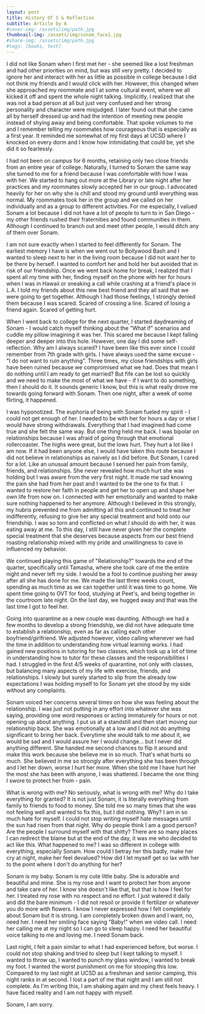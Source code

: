 ```yaml
---
layout: post
title: History Of S & Reflection
subtitle: Article by A
#cover-img: /assets/img/path.jpg
thumbnail-img: /assets/img/sonam_face1.jpg
#share-img: /assets/img/path.jpg
#tags: [books, test]
---
```


I did not like Sonam when I first met her - she seemed like a lost freshman and had other priorities on mind, but was still very pretty. I decided to ignore her and interact with her as little as possible in college because I did not think my friends and I would click with her. However, this changed when she approached my roommate and I at some cultural event, where we all kicked it off and spent the whole night talking. Implicitly, I realized that she was not a bad person at all but just very confused and her strong personality and character were misjudged. I later found out that she came all by herself dressed up and had the intention of meeting new people instead of shying away and being comfortable. That spoke volumes to me and I remember telling my roommates how courageous that is especially as a first year. It reminded me somewhat of my first days at UCSD where I knocked on every dorm and I know how intimidating that could be, yet she did it so fearlessly. 

I had not been on campus for 6 months, retaining only two close friends from an entire year of college. Naturally, I turned to Sonam the same way she turned to me for a friend because I was comfortable with how I was with her. We started to hang out more at the Library or late night after her practices and my roommates slowly accepted her in our group. I advocated heavily for her on why she is chill and stood my ground until everything was normal. My roommates took her in the group and we called on her individually and as a group to different activities. For me especially, I valued Sonam a lot because I did not have a lot of people to turn to in San Diego - my other friends rushed their fraternities and found communities in them. Although I continued to branch out and meet other people, I would ditch any of them over Sonam.

I am not sure exactly when I started to feel differently for Sonam. The earliest memory I have is when we went out to Bollywood Bash and I wanted to sleep next to her in the living room because I did not want her to be there by herself. I wanted to comfort her and hold her but avoided that in risk of our friendship. Once we went back home for break, I realized that I spent all my time with her, finding myself on the phone with her for hours when I was in Hawaii or sneaking a call while crashing at a friend's place in L.A. I told my friends about this new best friend and they all said that we were going to get together. Although I had those feelings, I strongly denied them because I was scared. Scared of crossing a line. Scared of losing a friend again. Scared of getting hurt. 

When I went back to college for the next quarter, I started daydreaming of Sonam - I would catch myself thinking about the "What if" scenarios and cuddle my pillow imagining it was her. This scared me because I kept falling deeper and deeper into this hole. However, one day I did some self-reflection. Why am I always scared? I have been like this ever since I could remember from 7th grade with girls. I have always used the same excuse -  "I do not want to ruin anything". Three times, my close friendships with girls have been ruined because we compromised what we had. Does that mean I do nothing until I am ready to get married? But fife can be lost so quickly and we need to make the most of what we have - if I want to do something, then I should do it. It sounds generic I know, but this is what really drove me towards going forward with Sonam. Then one night, after a week of some flirting, it happened. 

I was hyponotized. The euphoria of being with Sonam fueled my spirit - I could not get enough of her. I needed to be with her for hours a day or else I would have strong withdrawals. Everything that I had imagined had come true and she felt the same way. But one thing held me back. I was bipolar on relationships because I was afraid of going through that emotional rollercoaster. The highs were great, but the lows hurt. They hurt a lot like I am now. If it had been anyone else, I would have taken this route because I did not believe in relationships as naively as I did before. But Sonam, I cared for a lot. Like an unusual amount because I sensed her pain from family, friends, and relationships. She never revealed how much hurt she was holding but I was aware from the very first night. It made me sad knowing the pain she had from her past and I wanted to be the one to fix that. I wanted to restore her faith in people and get her to open up and shape her own life from now on. I connected with her emotionally and wanted to make sure nothing happened to her anymore. Although I believed in this strongly, my hubris prevented me from admitting all this and continued to treat her indifferently, refusing to give her any special treatment and hold onto our friendship. I was so torn and conflicted on what I should do with her, it was eating away at me. To this day, I still have never given her the complete special treatment that she deserves because aspects from our best friend roasting relationship mixed with my pride and unwillingness to cave in influenced my behavior. 

We continued playing this game of "Relationship?" towards the end of the quarter, specifically until Tamasha, where she took care of me the entire night and never left my side. I would be a fool to continue pushing her away after all she has done for me. We made the last three weeks count, spending as much time as we can together until it was time to go home. We spent time going to OVT for food, studying at Peet's, and being together in the courtroom late night. On the last day, we hugged away and that was the last time I got to feel her. 

Going into quarantine as a new couple was daunting. Although we had a few months to develop a strong friendship, we did not have adequate time to establish a relationship, even as far as calling each other boyfriend/girlfriend. We adjusted however, video calling whenever we had the time in addition to understanding how virtual learning works. I had gained new positions in tutoring for two classes, which took up a lot of time in understanding how to tutor for these classes and the responsibilities I had. I struggled in the first 4/5 weeks of quarantine, not only with classes, but balancing many aspects of my life with exercise, friends, and relationships. I slowly but surely started to slip from the already low expectations I was holding myself to for Sonam yet she stood by my side without any complaints.

Sonam voiced her concerns several times on how she was feeling about the relationship. I was just not putting in any effort into whatever she was saying, providing one word responses or acting immaturely for hours or not opening up about anything. I put us at a standstill and then start moving our relationship back. She was emotionally at a low and I did not do anything significant to bring her back. Everytime she would talk to me about it, we would be sad and I would assure her I would change... but I never did anything different. She handed me second chances to flip it around and make this work because she believe me in so much. That's what hurts so much. She believed in me so strongly after everything she has been through and I let her down, worse I hurt her more. When she told me I have hurt her the most she has been with anyone, I was shattered. I became the one thing I swore to protect her from - pain. 

What is wrong with me? No seriously, what is wrong with me? Why do I take everything for granted? It is not just Sonam, it is literally everything from family to friends to food to money. She told me so many times that she was not feeling well and wanted to fix this, but I did nothing. Why? I am in so much hate for myself. I could not stop writing myself hate messages until the sun had risen from that night. Why do people think I am a good person? Are the people I surround myself with that shitty? There are so many places I can redirect the blame but at the end of the day, it was me who decided to act like this. What happened to me? I was so different in college with everything, especially Sonam. How could I betray her this badly, make her cry at night, make her feel devalued? How did I let myself get so lax with her to the point where I don't do anything for her? 

Sonam is my baby. Sonam is my cute little baby. She is adorable and beautiful and mine. She is my rose and I want to protect her from anyone and take care of her. I know she doesn't like that, but that is how I feel for her. I treated my rose with no respect and no effort. I just watered it daily and did the bare minimum - I did not resoil or provide it fertilizer or whatever you do more with flowers. I know I never expressed how I felt completely about Sonam but it is strong. I am completely broken down and I want, no, need her. I need her smiling face saying "Baby!" when we video call. I need her calling me at my night so I can go to sleep happy. I need her beautiful voice talking to me and loving me. I need Sonam back.

Last night, I felt a pain similar to what I had experienced before, but worse. I could not stop shaking and tried to sleep but I kept talking to myself. I wanted to throw up, I wanted to punch my glass window, I wanted to break my foot. I wanted the worst punishment on me for stooping this low. Compared to my last night at UCSD as a freshman and senior camping, this night ranks in at second. I lost a part of me that night and I am still not complete. As I'm writing this, I am shaking again and my chest feels heavy. I have faced reality and I am not happy with myself.

Sonam, I am sorry.

